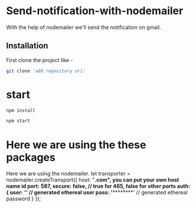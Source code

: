 # Send-notification-with-nodemailer

With the help of nodemailer we'll send the notification on gmail.

## Installation

First clone the project like -
```bash
git clone 'add repository uri'
```
# start
```bash
npm install
```
```bash
npm start
```
# Here we are using the these packages
Here we are using the nodemailer.
let transporter = nodemailer.createTransport({
        host: "********.com", you can put your own host name id
        port: 587,
        secure: false, // true for 465, false for other ports
        auth: {
          user: '******************' // generated ethereal user
          pass: '******************' // generated ethereal password
        }
      });

